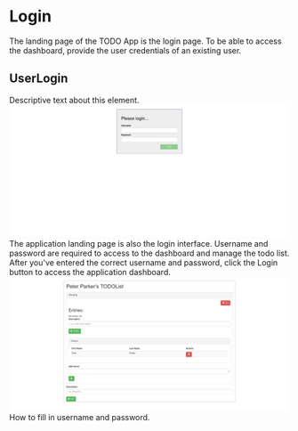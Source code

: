 # Login

The landing page of the TODO App is the login page. To be able to access the dashboard, provide the user credentials of an existing user.

## UserLogin

Descriptive text about this element.
![ApplicationLandingPage](./ApplicationLandingPage.png)
The application landing page is also the login interface.
Username and password are required to access to the dashboard and manage the todo list.
After you've entered the correct username and password, click the Login button to access the application dashboard.
![UserDashboard](./UserDashboard.png)
How to fill in username and password.

